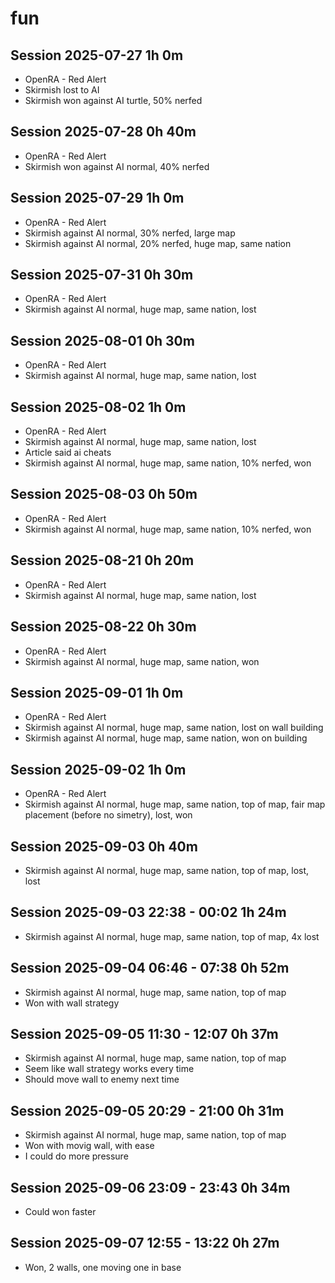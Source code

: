 # fun

## Session 2025-07-27 1h 0m

- OpenRA - Red Alert
- Skirmish lost to AI
- Skirmish won against AI turtle, 50% nerfed

## Session 2025-07-28 0h 40m

- OpenRA - Red Alert
- Skirmish won against AI normal, 40% nerfed

## Session 2025-07-29 1h 0m

- OpenRA - Red Alert
- Skirmish against AI normal, 30% nerfed, large map
- Skirmish against AI normal, 20% nerfed, huge map, same nation

## Session 2025-07-31 0h 30m

- OpenRA - Red Alert
- Skirmish against AI normal, huge map, same nation, lost

## Session 2025-08-01 0h 30m

- OpenRA - Red Alert
- Skirmish against AI normal, huge map, same nation, lost

## Session 2025-08-02 1h 0m

- OpenRA - Red Alert
- Skirmish against AI normal, huge map, same nation, lost
- Article said ai cheats
- Skirmish against AI normal, huge map, same nation, 10% nerfed, won

## Session 2025-08-03 0h 50m

- OpenRA - Red Alert
- Skirmish against AI normal, huge map, same nation, 10% nerfed, won

## Session 2025-08-21 0h 20m

- OpenRA - Red Alert
- Skirmish against AI normal, huge map, same nation, lost

## Session 2025-08-22 0h 30m

- OpenRA - Red Alert
- Skirmish against AI normal, huge map, same nation, won

## Session 2025-09-01 1h 0m

- OpenRA - Red Alert
- Skirmish against AI normal, huge map, same nation, lost on wall building
- Skirmish against AI normal, huge map, same nation, won on building

## Session 2025-09-02 1h 0m

- OpenRA - Red Alert
- Skirmish against AI normal, huge map, same nation, top of map, fair map placement (before no simetry), lost, won

## Session 2025-09-03 0h 40m

- Skirmish against AI normal, huge map, same nation, top of map, lost, lost

## Session 2025-09-03 22:38 - 00:02 1h 24m

- Skirmish against AI normal, huge map, same nation, top of map, 4x lost

## Session 2025-09-04 06:46 - 07:38 0h 52m

- Skirmish against AI normal, huge map, same nation, top of map
- Won with wall strategy

## Session 2025-09-05 11:30 - 12:07 0h 37m

- Skirmish against AI normal, huge map, same nation, top of map
- Seem like wall strategy works every time
- Should move wall to enemy next time
## Session 2025-09-05 20:29 - 21:00 0h 31m

- Skirmish against AI normal, huge map, same nation, top of map
- Won with movig wall, with ease
- I could do more pressure

## Session 2025-09-06 23:09 - 23:43 0h 34m

- Could won faster

## Session 2025-09-07 12:55 - 13:22 0h 27m

- Won, 2 walls, one moving one in base
